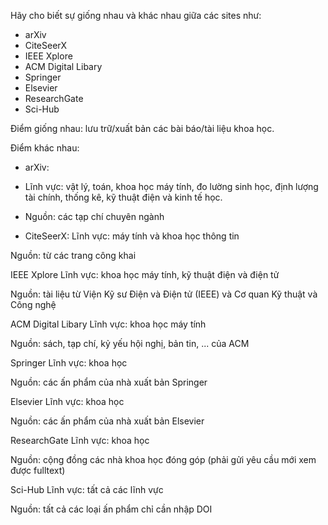Hãy cho biết sự giống nhau và khác nhau giữa các sites như:
- arXiv
- CiteSeerX
- IEEE Xplore
- ACM Digital Libary
- Springer
- Elsevier
- ResearchGate
- Sci-Hub


Điểm giống nhau: lưu trữ/xuất bản các bài báo/tài liệu khoa học.


Điểm khác nhau:

- arXiv:
+ Lĩnh vực: vật lý, toán, khoa học máy tính, đo lường sinh học, định lượng tài chính, thống kê, kỹ thuật điện và kinh tế học.

+ Nguồn: các tạp chí chuyên ngành

- CiteSeerX:
Lĩnh vực: máy tính và khoa học thông tin

Nguồn: từ các trang công khai

IEEE Xplore
Lĩnh vực: khoa học máy tính, kỹ thuật điện và điện tử

Nguồn: tài liệu từ Viện Kỹ sư Điện và Điện tử (IEEE) và Cơ quan Kỹ thuật và Công nghệ

ACM Digital Libary
Lĩnh vực: khoa học máy tính

Nguồn: sách, tạp chí, kỷ yếu hội nghị, bản tin, ... của ACM

Springer
Lĩnh vực: khoa học 

Nguồn:  các ấn phẩm của nhà xuất bản Springer

Elsevier
Lĩnh vực: khoa học

Nguồn: các ấn phẩm của nhà xuất bản Elsevier

ResearchGate
Lĩnh vực: khoa học

Nguồn: cộng đồng các nhà khoa học đóng góp (phải gửi yêu cầu mới xem được fulltext)

Sci-Hub
Lĩnh vực: tất cả các lĩnh vực

Nguồn: tất cả các loại ấn phẩm chỉ cần nhập DOI
